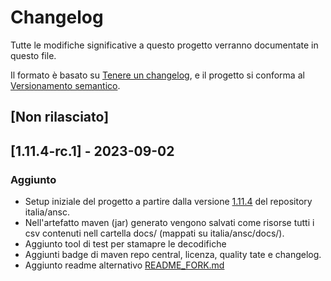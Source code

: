 # Changelog

Tutte le modifiche significative a questo progetto verranno documentate in questo file.

Il formato è basato su [Tenere un changelog](https://keepachangelog.com/en/1.0.0/),
e il progetto si conforma al [Versionamento semantico](https://semver.org/spec/v2.0.0.html).

## [Non rilasciato]

## [1.11.4-rc.1] - 2023-09-02

### Aggiunto

- Setup iniziale del progetto a partire dalla versione [1.11.4](https://github.com/italia/ansc/tree/v1.11.4) del repository italia/ansc.
- Nell'artefatto maven (jar) generato vengono salvati come risorse tutti i csv contenuti nell cartella docs/ (mappati su italia/ansc/docs/).
- Aggiunto tool di test per stamapre le decodifiche
- Aggiunti badge di maven repo central, licenza, quality tate e changelog.
- Aggiunto readme alternativo [README_FORK.md](README_FORK.md)